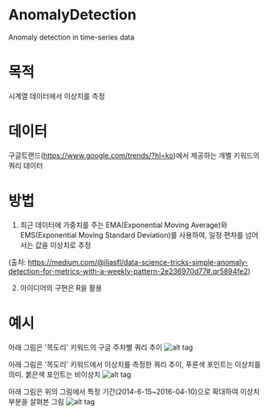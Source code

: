 # AnomalyDetection
Anomaly detection in time-series data

# 목적

시계열 데이터에서 이상치를 측정

# 데이터

구글트랜드(https://www.google.com/trends/?hl=ko)에서 제공하는 개별 키워드의 쿼리 데이터

# 방법 

1) 최근 데이터에 가중치를 주는 EMA(Exponential Moving Average)와 EMS(Exponential Moving Standard Deviation)를 사용하여, 일정 편차를 넘어서는 값을 이상치로 추정

(출처: https://medium.com/@iliasfl/data-science-tricks-simple-anomaly-detection-for-metrics-with-a-weekly-pattern-2e236970d77#.qr5894fe2)

2) 아이디어의 구현은 R을 활용

# 예시

아래 그림은 '목도리' 키워드의 구글 주차별 쿼리 추이
![alt tag](https://dl.dropboxusercontent.com/u/1049842/%EB%B8%94%EB%A1%9C%EA%B7%B8/anomalydetection/scarf_full.png)


아래 그림은 '목도리' 키워드에서 이상치를 측정한 쿼리 추이, 푸른색 포인트는 이상치를 의미. 붉은색 포인트는 비이상치
![alt tag](https://dl.dropboxusercontent.com/u/1049842/%EB%B8%94%EB%A1%9C%EA%B7%B8/anomalydetection/scarf_detection.png)


아래 그림은 위의 그림에서 특정 기간(2014-6-15~2016-04-10)으로 확대하여 이상치 부분을 살펴본 그림
![alt tag](https://dl.dropboxusercontent.com/u/1049842/%EB%B8%94%EB%A1%9C%EA%B7%B8/anomalydetection/scarf_zoom.png)
